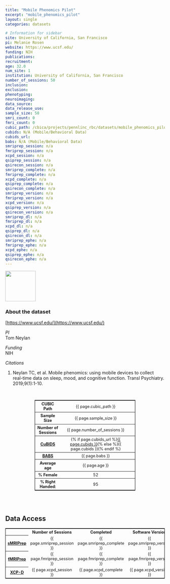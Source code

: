 ```yaml
---
title: "Mobile Phenomics Pilot"
excerpt: "mobile_phenomics_pilot"
layout: single
categories: datasets

# Information for sidebar
site: University of California, San Francisco
pi: Melanie Rosen
website: https://www.ucsf.edu/
funding: NIH
publications:
recruitment:
age: 32.0
num_site: 1
institution: University of California, San Francisco
number_of_sessions: 50
inclusion:
exclusion:
phenotyping:
neuroimaging:
data_source:
data_release_use:
sample_size: 50
smri_count: 0
fmri_count: 0
cubic_path: /cbica/projects/pennlinc_rbc/datasets/mobile_phenomics_pilot
cubids: N/A (Mobile/Behavioral Data)
cubids_url: 
babs: N/A (Mobile/Behavioral Data)
smriprep_session: n/a
fmriprep_session: n/a
xcpd_session: n/a
qsiprep_session: n/a
qsirecon_session: n/a
smriprep_complete: n/a
fmriprep_complete: n/a
xcpd_complete: n/a
qsiprep_complete: n/a
qsirecon_complete: n/a
smriprep_version: n/a
fmriprep_version: n/a
xcpd_version: n/a
qsiprep_version: n/a
qsirecon_version: n/a
smriprep_dl: n/a
fmriprep_dl: n/a
xcpd_dl: n/a
qsiprep_dl: n/a
qsirecon_dl: n/a
smriprep_ephe: n/a
fmriprep_ephe: n/a
xcpd_ephe: n/a
qsiprep_ephe: n/a
qsirecon_ephe: n/a
---
```

<div style="text-align: left;">
     <img src="{{ site.baseurl }}/assets/images/logos/ucsf.png" style="width: auto; height: 10vw;" />
</div>

### About the dataset
[https://www.ucsf.edu/](https://www.ucsf.edu/)

*PI*
<br>
Tom Neylan

*Funding*
<br>
NIH

*Citations*
<br>
1. Neylan TC, et al. Mobile phenomics: using mobile devices to collect real-time data on sleep, mood, and cognitive function. Transl Psychiatry. 2019;9(1):1-10.

<br>
<div class=table align='center'>
<table style="text-align: center;
width:63%; font-size:90%; border: 1px solid black">
<tr><th style="font-weight:bold">CUBIC Path</th><th style="font-weight:normal">{{ page.cubic_path }}</th><th style="font-weight:normal"></th></tr>
<tr><th style="font-weight:bold">Sample Size</th><th style="font-weight:normal">{{ page.sample_size }}</th><th style="font-weight:normal"></th></tr>
<tr><th style="font-weight:bold">Number of Sessions</th><th style="font-weight:normal">{{ page.number_of_sessions }}</th><th style="font-weight:normal"></th></tr>
<tr><th style="font-weight:bold"><a href="{{ site.baseurl }}/docs/imaging/image_curation/">CuBIDS</a></th><th style="font-weight:normal">{% if page.cubids_url %}<a href="{{ page.cubids_url }}">{{ page.cubids }}</a>{% else %}{{ page.cubids }}{% endif %}</th><th style="font-weight:normal"></th></tr>
<tr><th style="font-weight:bold"><a href="{{ site.baseurl }}/docs/imaging/image_babs/">BABS</a></th><th style="font-weight:normal">{{ page.babs }}</th><th style="font-weight:normal"></th></tr>
<tr><th style="font-weight:bold">Average age</th><th style="font-weight:normal">{{ page.age }}</th><th style="font-weight:normal"></th></tr>
<tr><th style="font-weight:bold">% Female</th><th style="font-weight:normal">52</th><th style="font-weight:normal"></th></tr>
<tr><th style="font-weight:bold">% Right Handed:</th><th style="font-weight:normal">95</th><th style="font-weight:normal"></th></tr>
</table>
</div>

<br>
<br>

## Data Access

<div class=table align='center'>
<table style="text-align: center; width:100%; font-size:90%; border: 1px solid black">
<tr>
<th style="font-weight:bold; text-align: center;"></th>
<th style="font-weight:bold; text-align: center;">Number of Sessions</th>
<th style="font-weight:bold; text-align: center;">Completed</th>
<th style="font-weight:bold; text-align: center;">Software Version</th>
<th style="font-weight:bold; text-align: center;">Datalad Dataset</th>
<th style="font-weight:bold; text-align: center;">Ephemeral Clone</th>
</tr>
<tr>
<th style="font-weight:bold; text-align: center;"><a href="{{ site.baseurl }}/docs/imaging/image_smriprep/">sMRIPrep</a></th>
<td style="font-weight:normal">{{ page.smriprep_session }}</td>
<td style="font-weight:normal">{{ page.smriprep_complete }}</td>
<td style="font-weight:normal">{{ page.smriprep_version }}</td>
<td style="font-weight:normal">{{ page.smriprep_dl }}</td>
<td style="font-weight:normal">{{ page.smriprep_ephe }}</td>
</tr>
<tr>
<th style="font-weight:bold; text-align: center;"><a href="{{ site.baseurl }}/docs/imaging/image_fmriprep/">fMRIPrep</a></th>
<td style="font-weight:normal">{{ page.fmriprep_session }}</td>
<td style="font-weight:normal">{{ page.fmriprep_complete }}</td>
<td style="font-weight:normal">{{ page.fmriprep_version }}</td>
<td style="font-weight:normal">{{ page.fmriprep_dl }}</td>
<td style="font-weight:normal">{{ page.fmriprep_ephe }}</td>
</tr>
<tr>
<th style="font-weight:bold; text-align: center;"><a href="{{ site.baseurl }}/docs/imaging/image_xcpd/">XCP-D</a></th>
<td style="font-weight:normal">{{ page.xcpd_session }}</td>
<td style="font-weight:normal">{{ page.xcpd_complete }}</td>
<td style="font-weight:normal">{{ page.xcpd_version }}</td>
<td style="font-weight:normal">{{ page.xcpd_dl }}</td>
<td style="font-weight:normal">{{ page.xcpd_ephe }}</td>
</tr>
</table>
</div>
